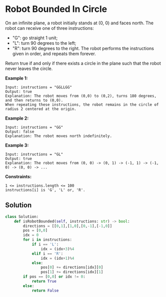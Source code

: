 <h1>Robot Bounded In Circle</h1>

<p>
On an infinite plane, a robot initially stands at (0, 0) and faces north. The robot can receive one of three instructions:

  - "G": go straight 1 unit;
  - "L": turn 90 degrees to the left;
  - "R": turn 90 degrees to the right.
The robot performs the instructions given in order, and repeats them forever.

Return true if and only if there exists a circle in the plane such that the robot never leaves the circle.

<b>Example 1:</b>

    Input: instructions = "GGLLGG"
    Output: true
    Explanation: The robot moves from (0,0) to (0,2), turns 180 degrees, and then returns to (0,0).
    When repeating these instructions, the robot remains in the circle of radius 2 centered at the origin.

<b>Example 2:</b>

    Input: instructions = "GG"
    Output: false
    Explanation: The robot moves north indefinitely.

<b>Example 3:</b>

    Input: instructions = "GL"
    Output: true
    Explanation: The robot moves from (0, 0) -> (0, 1) -> (-1, 1) -> (-1, 0) -> (0, 0) -> ...
 
<b>Constraints:</b>

    1 <= instructions.length <= 100
    instructions[i] is 'G', 'L' or, 'R'.
</p>

<h2>Solution</h2>

```python
class Solution:
    def isRobotBounded(self, instructions: str) -> bool:
        directions = [[0,1],[1,0],[0,-1],[-1,0]]
        pos = [0,0]
        idx = 0
        for i in instructions:
            if i == 'L':
                idx = (idx+3)%4
            elif i == 'R':
                idx = (idx+1)%4
            else:
                pos[0] += directions[idx][0]
                pos[1] += directions[idx][1]
        if pos == [0,0] or idx != 0:
            return True
        else:
            return False
```
